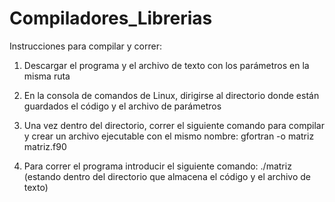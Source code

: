 # Compiladores_Librerias
Instrucciones para compilar y correr:

1) Descargar el programa y el archivo de texto con los parámetros en la misma ruta

2) En la consola de comandos de Linux, dirigirse al directorio donde están guardados el código y el archivo de parámetros

3) Una vez dentro del directorio, correr el siguiente comando para compilar y crear un archivo ejecutable con el mismo 
nombre: gfortran -o matriz matriz.f90

4) Para correr el programa introducir el siguiente comando: ./matriz (estando dentro del directorio que almacena
el código y el archivo de texto)

